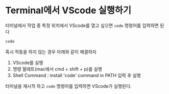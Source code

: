 # Terminal에서 VScode 실행하기

터미널에서 작업 중 특정 위치에서 VScode를 열고 싶으면 `code` 명령어를 입력하면 된다

```bash
code
```

혹시 작동을 하지 않는 경우 아래와 같이 해결하자

1. VScode를 실행
2. 명령 팔레트(mac에서 cmd + shift + p)를 실행
3. Shell Command : install 'code' command in PATH 입력 후 실행

터미널을 재시작 하고 `code` 명령어를 입력하면 VScode가 실행된다.
